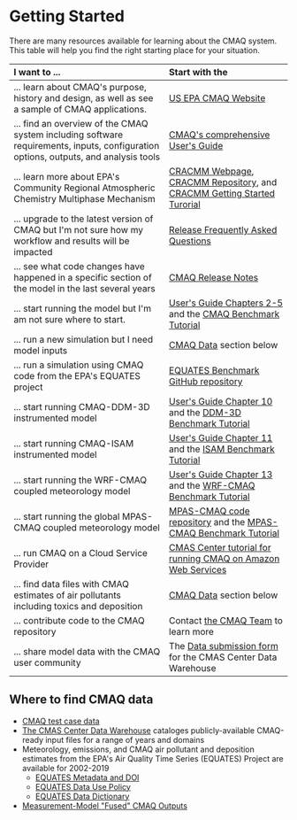 # Getting Started

There are many resources available for learning about the CMAQ system.  This table will help you find the right starting place for your situation. 

|**I want to ...**|**Start with the**|
|:--------------|:----|
|... learn about CMAQ's purpose, history and design, as well as see a sample of CMAQ applications. | [US EPA CMAQ Website](https://www.epa.gov/cmaq)|
|... find an overview of the CMAQ system including software requirements, inputs, configuration options, outputs, and analysis tools| [CMAQ's comprehensive User's Guide](./Users_Guide/README.md)|
|... learn more about EPA's Community Regional Atmospheric Chemistry Multiphase Mechanism | [CRACMM Webpage](https://www.epa.gov/cmaq/cracmm), [CRACMM Repository](https://github.com/USEPA/CRACMM/blob/main/README.md), and [CRACMM Getting Started Turorial](./Users_Guide/Tutorials/CMAQ_UG_tutorial_CRACMM.md)|
|... upgrade to the latest version of CMAQ but I'm not sure how my workflow and results will be impacted | [Release Frequently Asked Questions](./Release_FAQ/README.md) |
|... see what code changes have happened in a specific section of the model in the last several years | [CMAQ Release Notes](./Release_Notes/README.md)|
|... start running the model but I'm am not sure where to start. | [User's Guide Chapters 2-5](./Users_Guide/README.md) and the [CMAQ Benchmark Tutorial](./Users_Guide/Tutorials/CMAQ_UG_tutorial_benchmark_cracmm2_stage.md)|
|... run a new simulation but I need model inputs |[CMAQ Data](#cmaq_data) section below|
|... run a simulation using CMAQ code from the EPA's EQUATES project | [EQUATES Benchmark GitHub repository](https://github.com/lizadams/EQUATES_BENCHMARK)|
|... start running CMAQ-DDM-3D instrumented model| [User's Guide Chapter 10](./Users_Guide/CMAQ_UG_ch10_HDDM-3D.md) and the [DDM-3D Benchmark Tutorial](./Users_Guide/Tutorials/CMAQ_UG_tutorial_DDM3D.md) |
|... start running CMAQ-ISAM instrumented model| [User's Guide Chapter 11](./Users_Guide/CMAQ_UG_ch11_ISAM.md) and the [ISAM Benchmark Tutorial](./Users_Guide/Tutorials/CMAQ_UG_tutorial_ISAM.md)  |
|... start running the WRF-CMAQ coupled meteorology model | [User's Guide Chapter 13](./Users_Guide/CMAQ_UG_ch13_WRF-CMAQ.md) and the [WRF-CMAQ Benchmark Tutorial](./Users_Guide/Tutorials/CMAQ_UG_tutorial_WRF-CMAQ_Benchmark.md) |
|... start running the global MPAS-CMAQ coupled meteorology model | [MPAS-CMAQ code repository](https://github.com/USEPA/CMAQ/tree/MPAS_CMAQ) and the [MPAS-CMAQ Benchmark Tutorial](https://github.com/USEPA/CMAQ/blob/MPAS_CMAQ/DOCS/Users_Guide/PDF/MPAS_CMAQ_guide.pdf)|
|... run CMAQ on a Cloud Service Provider | [CMAS Center tutorial for running CMAQ on Amazon Web Services](https://pcluster-cmaq.readthedocs.io/en/latest/index.html) |
|... find data files with CMAQ estimates of air pollutants including toxics and deposition | [CMAQ Data](#cmaq_data) section below|
|... contribute code to the CMAQ repository | Contact [the CMAQ Team](mailto:CMAQ_Team@epa.gov) to learn more|
|... share model data with the CMAQ user community | The [Data submission form](https://docs.google.com/forms/d/1lH6UdllyVvD-ISATfPxMqwe3Xr6n2ed6AiGkEspxVag/) for the CMAS Center Data Warehouse| 


<a id=cmaq_data></a>
## Where to find CMAQ data
* [CMAQ test case data](https://github.com/USEPA/CMAQ/blob/main/README.md#cmaq-test-cases)
* [The CMAS Center Data Warehouse](https://dataverse.unc.edu/dataverse/cmascenter) cataloges publicly-available CMAQ-ready input files for a range of years and domains
* Meteorology, emissions, and CMAQ air pollutant and deposition estimates from the EPA's Air Quality Time Series (EQUATES) Project are available for 2002-2019
  * [EQUATES Metadata and DOI](https://doi.org/10.15139/S3/F2KJSK)
  * [EQUATES Data Use Policy](https://drive.google.com/file/d/1F1Ed9MMQQ6fuiiXxlGEbYHXdhvjP-Xkx/view?usp=sharing)
  * [EQUATES Data Dictionary](https://drive.google.com/file/d/1TVTsrH94zDyOyMJEHNEi9_obwG2ZcPaa/view?usp=sharing)
* [Measurement-Model "Fused" CMAQ Outputs](https://www.epa.gov/cmaq/data-download-step-2#model_obs_fused_CMAQ_outputs)
    
